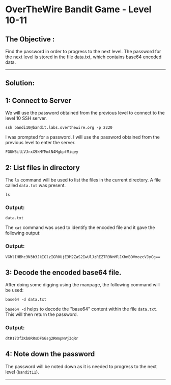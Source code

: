 # OverTheWire Bandit Game - Level 10-11

## The Objective : 
Find the password in order to progress to the next level. The password for the next level is stored in the file data.txt, which contains base64 encoded data.

---

## Solution:

## 1: Connect to Server
We will use the password obtained from the previous level to connect to the level 10 SSH server.

```
ssh bandi10@bandit.labs.overthewire.org -p 2220
```

I was prompted for a password. I will use the password obtained from the previous level to enter the server.

```
FGUW5ilLVJrxX9kMYMmlN4MgbpfMiqey 
```

## 2: List files in directory
The `ls` command will be used to list the files in the current directory. A file called `data.txt` was present.

```
ls
```

### Output:
```
data.txt  
```
The `cat` command was used to identify the encoded file and it gave the following output:
### Output:
```
VGhlIHBhc3N3b3JkIGlzIGR0UjE3M2ZaS2IwUlJzREZTR3NnMlJXbnBOVmozcVJyCg==
```
## 3: Decode the encoded base64 file.
After doing some digging using the manpage, the following command will be used:
```
base64 -d data.txt
```
`base64 -d` helps to decode the "base64" content within the file `data.txt`. This will then return the password.

### Output:
```
dtR173fZKb0RRsDFSGsg2RWnpNVj3qRr
```

## 4: Note down the password 
The password will be noted down as it is needed to progress to the next level (`bandit11`).


---

